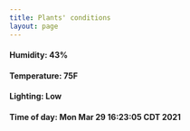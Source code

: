 ```yaml
---
title: Plants' conditions
layout: page
---
```



#### Humidity: 43%
#### Temperature: 75F
#### Lighting: Low
#### Time of day: Mon Mar 29 16:23:05 CDT 2021
